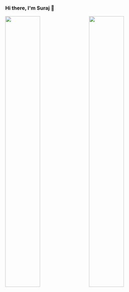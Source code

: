 ### Hi there, I'm Suraj 👋


<img align="left" width="47%" src="https://github-readme-stats.vercel.app/api?username=suraj-kumar-mandal&show_icons=true&theme=radical" />
<img align="right" width="47%" src="https://github-readme-stats.vercel.app/api/top-langs/?username=suraj-kumar-mandal&layout=compact](https://github.com/suraj-kumar-mandal/github-readme-stats)
"/>
